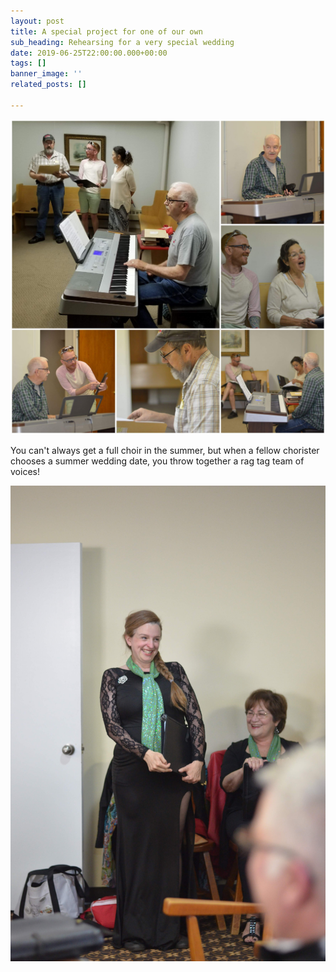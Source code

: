 ```yaml
---
layout: post
title: A special project for one of our own
sub_heading: Rehearsing for a very special wedding
date: 2019-06-25T22:00:00.000+00:00
tags: []
banner_image: ''
related_posts: []

---
```

![](/images/20190626_073139.jpg)

You can't always get a full choir in the summer, but when a fellow chorister chooses a summer wedding date, you throw together a rag tag team of voices!

![](/images/20190609_DSC_8836.jpg)
